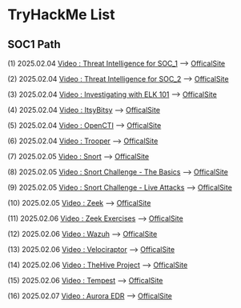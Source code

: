 # TryHackMe List

## SOC1 Path

(1) 2025.02.04 [Video : Threat Intelligence for SOC_1](https://www.bilibili.com/video/BV1rbNce6EW8/?spm_id_from=333.1387.upload.video_card.click&vd_source=aed2f374c732513d2e535afafb1fd2ec) --> [OfficalSite](https://tryhackme.com/room/threatintelligenceforsoc)

(2) 2025.02.04 [Video : Threat Intelligence for SOC_2](https://www.bilibili.com/video/BV1haNwetEhG/?spm_id_from=333.1387.upload.video_card.click&vd_source=aed2f374c732513d2e535afafb1fd2ec) --> [OfficalSite](https://tryhackme.com/room/threatintelligenceforsoc)

(3) 2025.02.04 [Video : Investigating with ELK 101](https://www.bilibili.com/video/BV1ktNce3Egr/?spm_id_from=333.1387.upload.video_card.click&vd_source=aed2f374c732513d2e535afafb1fd2ec) --> [OfficalSite](https://tryhackme.com/room/investigatingwithelk101)

(4) 2025.02.04 [Video : ItsyBitsy](https://www.bilibili.com/video/BV1vrNceaErT/?spm_id_from=333.1387.upload.video_card.click&vd_source=aed2f374c732513d2e535afafb1fd2ec) --> [OfficalSite](https://tryhackme.com/room/itsybitsy)

(5) 2025.02.04 [Video : OpenCTI](https://www.bilibili.com/video/BV1emNAeKEHP/?spm_id_from=333.1387.upload.video_card.click&vd_source=aed2f374c732513d2e535afafb1fd2ec) --> [OfficalSite](https://tryhackme.com/room/opencti)

(6) 2025.02.04 [Video : Trooper](https://www.bilibili.com/video/BV1u5NAefERo/?spm_id_from=333.1387.upload.video_card.click&vd_source=aed2f374c732513d2e535afafb1fd2ec) --> [OfficalSite](https://tryhackme.com/room/trooper)

(7) 2025.02.05 [Video : Snort](https://www.bilibili.com/video/BV1gfPkeMEg8/?spm_id_from=333.1387.upload.video_card.click&vd_source=aed2f374c732513d2e535afafb1fd2ec) --> [OfficalSite](https://tryhackme.com/room/snort)

(8) 2025.02.05 [Video : Snort Challenge - The Basics](https://www.bilibili.com/video/BV1jyPkemEWA/?spm_id_from=333.1387.upload.video_card.click&vd_source=aed2f374c732513d2e535afafb1fd2ec) --> [OfficalSite](https://tryhackme.com/room/snortchallenges1)

(9) 2025.02.05 [Video : Snort Challenge - Live Attacks](https://www.bilibili.com/video/BV1YRPyeUEfw/?spm_id_from=333.1387.upload.video_card.click&vd_source=aed2f374c732513d2e535afafb1fd2ec) --> [OfficalSite](https://tryhackme.com/room/snortchallenges2)

(10) 2025.02.05 [Video : Zeek](https://www.bilibili.com/video/BV1eGPye7Ez1/?spm_id_from=333.1387.upload.video_card.click&vd_source=aed2f374c732513d2e535afafb1fd2ec) --> [OfficalSite](https://tryhackme.com/room/zeekbro)

(11) 2025.02.06 [Video : Zeek Exercises](https://www.bilibili.com/video/BV1LQNEeUEmL/?spm_id_from=333.1387.upload.video_card.click&vd_source=aed2f374c732513d2e535afafb1fd2ec) --> [OfficalSite](https://tryhackme.com/room/zeekbroexercises)

(12) 2025.02.06 [Video : Wazuh](https://www.bilibili.com/video/BV1ttNEeNEpW/?spm_id_from=333.1387.upload.video_card.click&vd_source=aed2f374c732513d2e535afafb1fd2ec) --> [OfficalSite](https://tryhackme.com/room/wazuhct)

(13) 2025.02.06 [Video : Velociraptor](https://www.bilibili.com/video/BV1RbN7eyEZv/?spm_id_from=333.1387.upload.video_card.click&vd_source=aed2f374c732513d2e535afafb1fd2ec) --> [OfficalSite](https://tryhackme.com/room/velociraptorhp)

(14) 2025.02.06 [Video : TheHive Project](https://www.bilibili.com/video/BV1ZbNJepEmx/?spm_id_from=333.1387.upload.video_card.click&vd_source=aed2f374c732513d2e535afafb1fd2ec) --> [OfficalSite](https://tryhackme.com/room/thehiveproject)

(15) 2025.02.06 [Video : Tempest](https://www.bilibili.com/video/BV1ZbNJepEmx/?spm_id_from=333.1387.upload.video_card.click&vd_source=aed2f374c732513d2e535afafb1fd2ec) --> [OfficalSite](https://tryhackme.com/room/tempestincident)

(16) 2025.02.07 [Video : Aurora EDR](https://www.bilibili.com/video/BV1Q5NNeiEB4/?spm_id_from=333.1387.homepage.video_card.click&vd_source=aed2f374c732513d2e535afafb1fd2ec) --> [OfficalSite](https://tryhackme.com/room/auroraedr)

